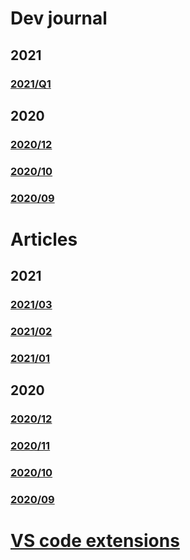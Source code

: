 # Dev journal

## 2021

### [2021/Q1](./_posts/dev/2021-02-04-dev-2021-02.md)

## 2020

### [2020/12](./_posts/dev/2020-12-02-dev-2020-12.md)

### [2020/10](./_posts/dev/2020-10-05-dev-2020-10.md)

### [2020/09](./_posts/dev/2020-09-21-dev-2020-09.md)

# Articles

## 2021

### [2021/03](./_posts/articles/2021-03-01-articles-2021-03.md)

### [2021/02](./_posts/articles/2021-02-02-articles-2021-02.md)

### [2021/01](./_posts/articles/2021-01-03-articles-2021-01.md)

## 2020

### [2020/12](./_posts/articles/2020-12-01-articles-2020-12.md)

### [2020/11](./_posts/articles/2020-11-01-articles-2020-11.md)

### [2020/10](./_posts/articles/2020-10-04-articles-2020-10.md)

### [2020/09](./_posts/articles/2020-09-21-articles-2020-09.md)

# [VS code extensions](vs-code-extensions.md)
